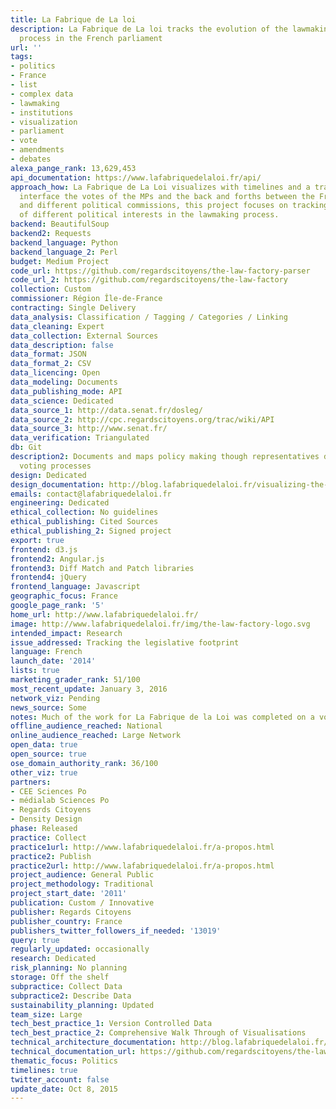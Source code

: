 ```yaml
---
title: La Fabrique de La loi
description: La Fabrique de La loi tracks the evolution of the lawmaking and votation
  process in the French parliament
url: ''
tags:
- politics
- France
- list
- complex data
- lawmaking
- institutions
- visualization
- parliament
- vote
- amendments
- debates
alexa_pange_rank: 13,629,453
api_documentation: https://www.lafabriquedelaloi.fr/api/
approach_how: La Fabrique de La Loi visualizes with timelines and a track changes
  interface the votes of the MPs and the back and forths between the French Parliament
  and different political commissions, this project focuses on tracking the influence
  of different political interests in the lawmaking process.
backend: BeautifulSoup
backend2: Requests
backend_language: Python
backend_language_2: Perl
budget: Medium Project
code_url: https://github.com/regardscitoyens/the-law-factory-parser
code_url_2: https://github.com/regardscitoyens/the-law-factory
collection: Custom
commissioner: Région Île-de-France
contracting: Single Delivery
data_analysis: Classification / Tagging / Categories / Linking
data_cleaning: Expert
data_collection: External Sources
data_description: false
data_format: JSON
data_format_2: CSV
data_licencing: Open
data_modeling: Documents
data_publishing_mode: API
data_science: Dedicated
data_source_1: http://data.senat.fr/dosleg/
data_source_2: http://cpc.regardscitoyens.org/trac/wiki/API
data_source_3: http://www.senat.fr/
data_verification: Triangulated
db: Git
description2: Documents and maps policy making though representatives debates and
  voting processes
design: Dedicated
design_documentation: http://blog.lafabriquedelaloi.fr/visualizing-the-law-factory-data/design-proposals/
emails: contact@lafabriquedelaloi.fr
engineering: Dedicated
ethical_collection: No guidelines
ethical_publishing: Cited Sources
ethical_publishing_2: Signed project
export: true
frontend: d3.js
frontend2: Angular.js
frontend3: Diff Match and Patch libraries
frontend4: jQuery
frontend_language: Javascript
geographic_focus: France
google_page_rank: '5'
home_url: http://www.lafabriquedelaloi.fr/
image: http://www.lafabriquedelaloi.fr/img/the-law-factory-logo.svg
intended_impact: Research
issue_addressed: Tracking the legislative footprint
language: French
launch_date: '2014'
lists: true
marketing_grader_rank: 51/100
most_recent_update: January 3, 2016
network_viz: Pending
news_source: Some
notes: Much of the work for La Fabrique de la Loi was completed on a voluntary basis
offline_audience_reached: National
online_audience_reached: Large Network
open_data: true
open_source: true
ose_domain_authority_rank: 36/100
other_viz: true
partners:
- CEE Sciences Po
- médialab Sciences Po
- Regards Citoyens
- Density Design
phase: Released
practice: Collect
practice1url: http://www.lafabriquedelaloi.fr/a-propos.html
practice2: Publish
practice2url: http://www.lafabriquedelaloi.fr/a-propos.html
project_audience: General Public
project_methodology: Traditional
project_start_date: '2011'
publication: Custom / Innovative
publisher: Regards Citoyens
publisher_country: France
publishers_twitter_followers_if_needed: '13019'
query: true
regularly_updated: occasionally
research: Dedicated
risk_planning: No planning
storage: Off the shelf
subpractice: Collect Data
subpractice2: Describe Data
sustainability_planning: Updated
team_size: Large
tech_best_practice_1: Version Controlled Data
tech_best_practice_2: Comprehensive Walk Through of Visualisations
technical_architecture_documentation: http://blog.lafabriquedelaloi.fr/2012/01/le-volet-technique-du-projet-%C2%AB-les-deputes-font-t-ils-la-loi-%C2%BB/
technical_documentation_url: https://github.com/regardscitoyens/the-law-factory-parser/blob/master/README.md
thematic_focus: Politics
timelines: true
twitter_account: false
update_date: Oct 8, 2015
---
```

